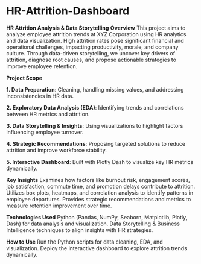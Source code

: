 # HR-Attrition-Dashboard

**HR Attrition Analysis & Data Storytelling**
**Overview**
This project aims to analyze employee attrition trends at XYZ Corporation using HR analytics and data visualization. High attrition rates pose significant financial and operational challenges, impacting productivity, morale, and company culture. Through data-driven storytelling, we uncover key drivers of attrition, diagnose root causes, and propose actionable strategies to improve employee retention.

**Project Scope**

  **1. Data Preparation**: Cleaning, handling missing values, and addressing inconsistencies in HR data.

  **2. Exploratory Data Analysis (EDA)**: Identifying trends and correlations between HR metrics and attrition.

  **3. Data Storytelling & Insights**: Using visualizations to highlight factors influencing employee turnover.

  **4. Strategic Recommendations**: Proposing targeted solutions to reduce attrition and improve workforce stability.

  **5. Interactive Dashboard**: Built with Plotly Dash to visualize key HR metrics dynamically.

**Key Insights**
Examines how factors like burnout risk, engagement scores, job satisfaction, commute time, and promotion delays contribute to attrition.
Utilizes box plots, heatmaps, and correlation analysis to identify patterns in employee departures.
Provides strategic recommendations and metrics to measure retention improvement over time.

**Technologies Used**
Python (Pandas, NumPy, Seaborn, Matplotlib, Plotly, Dash) for data analysis and visualization.
Data Storytelling & Business Intelligence techniques to align insights with HR strategies.

**How to Use**
Run the Python scripts for data cleaning, EDA, and visualization.
Deploy the interactive dashboard to explore attrition trends dynamically.
